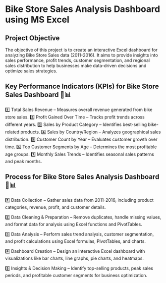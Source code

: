 # Bike Store Sales Analysis Dashboard using MS Excel
## Project Objective
The objective of this project is to create an interactive Excel dashboard for analyzing Bike Store Sales data (2011-2016). It aims to provide insights into sales performance, profit trends, customer segmentation, and regional sales distribution to help businesses make data-driven decisions and optimize sales strategies.
## Key Performance Indicators (KPIs) for Bike Store Sales Dashboard 🚴📊
1️⃣ Total Sales Revenue – Measures overall revenue generated from bike store sales.
2️⃣ Profit Gained Over Time – Tracks profit trends across different years.
3️⃣ Sales by Product Category – Identifies best-selling bike-related products.
4️⃣ Sales by Country/Region – Analyzes geographical sales distribution.
5️⃣ Customer Count by Year – Evaluates customer growth over time.
6️⃣ Top Customer Segments by Age – Determines the most profitable age groups.
7️⃣ Monthly Sales Trends – Identifies seasonal sales patterns and peak months.
## Process for Bike Store Sales Analysis Dashboard 🚴📊
1️⃣ Data Collection – Gather sales data from 2011-2016, including product categories, revenue, profit, and customer details.

2️⃣ Data Cleaning & Preparation – Remove duplicates, handle missing values, and format data for analysis using Excel functions and PivotTables.

3️⃣ Data Analysis – Perform sales trend analysis, customer segmentation, and profit calculations using Excel formulas, PivotTables, and charts.

4️⃣ Dashboard Creation – Design an interactive Excel dashboard with visualizations like bar charts, line graphs, pie charts, and heatmaps.

5️⃣ Insights & Decision Making – Identify top-selling products, peak sales periods, and profitable customer segments for business optimization.
